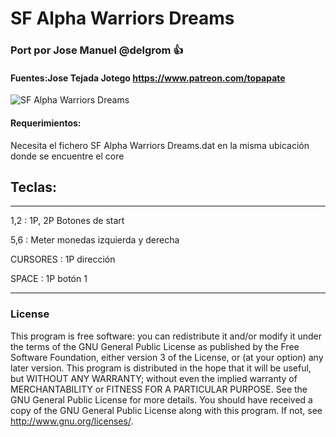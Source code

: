 # SF Alpha Warriors Dreams

### Port por Jose Manuel @delgrom :+1: 
#### Fuentes:Jose Tejada Jotego https://www.patreon.com/topapate

![SF Alpha Warriors Dreams](https://user-images.githubusercontent.com/31018768/93027182-8b474b80-f60b-11ea-94d1-69d7314e517c.jpg)

#### Requerimientos:

Necesita el fichero SF Alpha Warriors Dreams.dat en la misma ubicación donde se encuentre el core

## Teclas:
--------------------------------------------------
1,2 :   1P, 2P Botones de start

5,6 :   Meter monedas izquierda y derecha

CURSORES : 1P dirección

SPACE    : 1P botón 1

---------------------------------------------------
### License


This program is free software: you can redistribute it and/or modify it under the terms of the GNU General Public License as published by the Free Software Foundation, either version 3 of the License, or (at your option) any later version.
This program is distributed in the hope that it will be useful, but WITHOUT ANY WARRANTY; without even the implied warranty of MERCHANTABILITY or FITNESS FOR A PARTICULAR PURPOSE. See the GNU General Public License for more details.
You should have received a copy of the GNU General Public License along with this program. If not, see http://www.gnu.org/licenses/.
